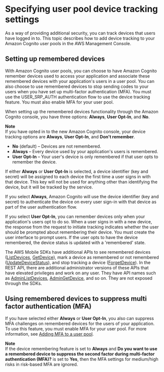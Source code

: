 # Specifying user pool device tracking settings<a name="amazon-cognito-user-pools-device-tracking"></a>

As a way of providing additional security, you can track devices that users have logged in to\. This topic describes how to add device tracking to your Amazon Cognito user pools in the AWS Management Console\.

## Setting up remembered devices<a name="amazon-cognito-user-pools-setting-up-remembered-devices"></a>

With Amazon Cognito user pools, you can choose to have Amazon Cognito remember devices used to access your application and associate these remembered devices with your application's users in a user pool\. You can also choose to use remembered devices to stop sending codes to your users when you have set up multi\-factor authentication \(MFA\)\. You must use the USER\_SRP\_AUTH authentication flow to use the device tracking feature\. You must also enable MFA for your user pool\.

When setting up the remembered devices functionality through the Amazon Cognito console, you have three options: **Always**, **User Opt\-In**, and **No**\.

**Note**  
If you have opted in to the new Amazon Cognito console, your device tracking options are **Always**, **User Opt\-In**, and **Don't remember**\.
+ **No** \(default\) – Devices are not remembered\.
+ **Always** – Every device used by your application's users is remembered\.
+ **User Opt\-In** – Your user's device is only remembered if that user opts to remember the device\.

If either **Always** or **User Opt\-In** is selected, a device identifier \(key and secret\) will be assigned to each device the first time a user signs in with that device\. This key will not be used for anything other than identifying the device, but it will be tracked by the service\. 

If you select **Always**, Amazon Cognito will use the device identifier \(key and secret\) to authenticate the device on every user sign\-in with that device as part of the user authentication flow\. 

If you select **User Opt\-In**, you can remember devices only when your application's users opt to do so\. When a user signs in with a new device, the response from the request to initiate tracking indicates whether the user should be prompted about remembering their device\. You must create the user interface to prompt users\. If the user opts to have the device remembered, the device status is updated with a 'remembered' state\. 

The AWS Mobile SDKs have additional APIs to see remembered devices \([ListDevices](https://docs.aws.amazon.com/cognito-user-identity-pools/latest/APIReference/API_ListDevices.html), [GetDevice](https://docs.aws.amazon.com/cognito-user-identity-pools/latest/APIReference/API_GetDevice.html)\), mark a device as remembered or not remembered \([UpdateDeviceStatus](https://docs.aws.amazon.com/cognito-user-identity-pools/latest/APIReference/API_UpdateDeviceStatus.html)\), and stop tracking a device \([ForgetDevice](https://docs.aws.amazon.com/cognito-user-identity-pools/latest/APIReference/API_ForgetDevice.html)\)\. In the REST API, there are additional administrator versions of these APIs that have elevated privileges and work on any user\. They have API names such as [AdminListDevices](https://docs.aws.amazon.com/cognito-user-identity-pools/latest/APIReference/API_AdminListDevices.html), [AdminGetDevice](https://docs.aws.amazon.com/cognito-user-identity-pools/latest/APIReference/API_AdminGetDevice.html), and so on\. They are not exposed through the SDKs\. 

## Using remembered devices to suppress multi factor authentication \(MFA\)<a name="amazon-cognito-user-pools-using-remembered-devices-to-suppress-mfa"></a>

If you have selected either **Always** or **User Opt\-In**, you also can suppress MFA challenges on remembered devices for the users of your application\. To use this feature, you must enable MFA for your user pool\. For more information, see [Adding MFA to a user pool](user-pool-settings-mfa.md)\.

**Note**  
If the device remembering feature is set to **Always** and **Do you want to use a remembered device to suppress the second factor during multi\-factor authentication \(MFA\)?** is set to **Yes**, then the MFA settings for medium/high risks in risk\-based MFA are ignored\. 